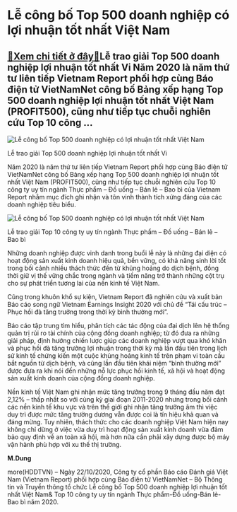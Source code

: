 Lễ công bố Top 500 doanh nghiệp có lợi nhuận tốt nhất Việt Nam
==============================================================

[:gift:Xem chi tiết ở đây:gift:](https://hddtvn.com/le-cong-bo-top-500-doanh-nghiep-co-loi-nhuan-tot-nhat-viet-nam/)Lễ trao giải Top 500 doanh nghiệp lợi nhuận tốt nhất Vi Năm 2020 là năm thứ tư liên tiếp Vietnam Report phối hợp cùng Báo điện tử VietNamNet công bố Bảng xếp hạng Top 500 doanh nghiệp lợi nhuận tốt nhất Việt Nam (PROFIT500), cũng như tiếp tục chuỗi nghiên cứu Top 10 công …
---------------------------------------------------------------------------------------------------------------------------------------------------------------------------------------------------------------------------------------------------------------------------------





![Lễ công bố Top 500 doanh nghiệp có lợi nhuận tốt nhất Việt Nam](https://hddtvn.com/wp-content/uploads/2021/01/4315_top_10.jpg "Lễ công bố Top 500 doanh nghiệp có lợi nhuận tốt nhất Việt Nam")


Lễ trao giải Top 500 doanh nghiệp lợi nhuận tốt nhất Vi



Năm 2020 là năm thứ tư liên tiếp Vietnam Report phối hợp cùng Báo điện tử VietNamNet công bố Bảng xếp hạng Top 500 doanh nghiệp lợi nhuận tốt nhất Việt Nam (PROFIT500), cũng như tiếp tục chuỗi nghiên cứu Top 10 công ty uy tín ngành Thực phẩm – Đồ uống – Bán lẻ – Bao bì của Vietnam Report nhằm mục đích ghi nhận và tôn vinh thành tích xứng đáng của các doanh nghiệp tiêu biểu.





![Lễ công bố Top 500 doanh nghiệp có lợi nhuận tốt nhất Việt Nam](https://hddtvn.com/wp-content/uploads/2021/01/3812_top_10_-1.jpg "Lễ công bố Top 500 doanh nghiệp có lợi nhuận tốt nhất Việt Nam")


Lễ trao giải Top 10 công ty uy tín ngành Thực phẩm – Đồ uống – Bán lẻ – Bao bì



Những doanh nghiệp được vinh danh trong buổi lễ này là những đại diện có hoạt động sản xuất kinh doanh hiệu quả, bền vững, có khả năng sinh lời tốt trong bối cảnh nhiều thách thức đến từ khủng hoảng do dịch bệnh, đồng thời giữ vị thế vững chắc trong ngành và tiềm năng trở thành những cột trụ cho sự phát triển tương lai của nền kinh tế Việt Nam.


Cũng trong khuôn khổ sự kiện, Vietnam Report đã nghiên cứu và xuất bản Báo cáo song ngữ Vietnam Earnings Insight 2020 với chủ đề “Tái cấu trúc – Phục hồi đà tăng trưởng trong thời kỳ bình thường mới”.


Báo cáo tập trung tìm hiểu, phân tích các tác động của đại dịch lên hệ thống quản trị rủi ro tài chính của cộng đồng doanh nghiệp; từ đó đưa ra những giải pháp, định hướng chiến lược giúp các doanh nghiệp vượt qua khó khăn và phục hồi đà tăng trưởng lợi nhuận trong thời kỳ mà lần đầu tiên trong lịch sử kinh tế chứng kiến một cuộc khủng hoảng kinh tế trên phạm vi toàn cầu bắt nguồn từ dịch bệnh, và cũng lần đầu tiên khái niệm “bình thường mới” được đưa ra khi nói đến những nỗ lực phục hồi kinh tế, xã hội và hoạt động sản xuất kinh doanh của cộng đồng doanh nghiệp.


Nền kinh tế Việt Nam ghi nhận mức tăng trưởng trong 9 tháng đầu năm đạt 2,12% – thấp nhất so với cùng kỳ giai đoạn 2011-2020 nhưng trong bối cảnh các nền kinh tế khu vực và trên thế giới ghi nhận tăng trưởng âm thì việc duy trì được mức tăng trưởng dương vẫn được coi là tín hiệu khả quan và đáng mừng. Tuy nhiên, thách thức cho các doanh nghiệp Việt Nam hiện nay không chỉ dừng ở việc vừa duy trì hoạt động sản xuất kinh doanh vừa đảm bảo quy định về an toàn xã hội, mà hơn nữa cần phải xây dựng được bộ máy vận hành phù hợp với xu thế thị trường.




**M.Dung**



more(HDDTVN) – Ngày 22/10/2020, Công ty cổ phần Báo cáo Đánh giá Việt Nam (Vietnam Report) phối hợp cùng Báo điện tử VietNamNet – Bộ Thông tin và Truyền thông tổ chức Lễ công bố Top 500 doanh nghiệp lợi nhuận tốt nhất Việt Nam& Top 10 công ty uy tín ngành Thực phẩm-Đồ uống-Bán lẻ-Bao bì năm 2020.

